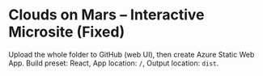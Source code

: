 # Clouds on Mars – Interactive Microsite (Fixed)

Upload the whole folder to GitHub (web UI), then create Azure Static Web App.
Build preset: React, App location: `/`, Output location: `dist`.
